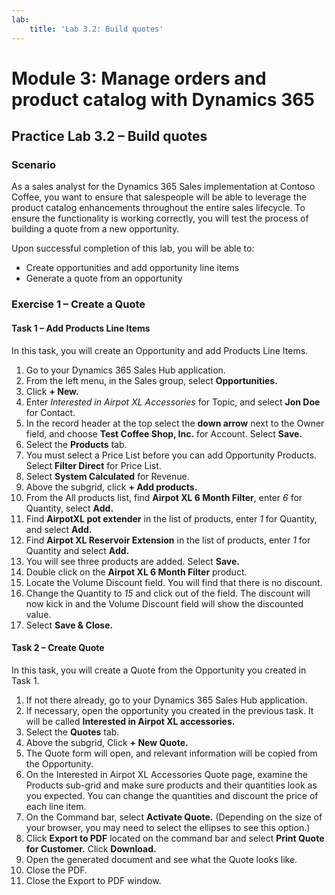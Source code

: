 ```yaml
---
lab:
    title: 'Lab 3.2: Build quotes'
---
```


# Module 3: Manage orders and product catalog with Dynamics 365

## Practice Lab 3.2 – Build quotes

### Scenario
As a sales analyst for the Dynamics 365 Sales implementation at Contoso Coffee, you want to ensure that salespeople will be able to leverage the product catalog enhancements throughout the entire sales lifecycle. To ensure the functionality is working correctly, you will test the process of building a quote from a new opportunity.

Upon successful completion of this lab, you will be able to:
- Create opportunities and add opportunity line items
- Generate a quote from an opportunity

### Exercise 1 – Create a Quote

#### Task 1 – Add Products Line Items
In this task, you will create an Opportunity and add Products Line Items.
1. Go to your Dynamics 365 Sales Hub application.
2. From the left menu, in the Sales group, select **Opportunities.**
3. Click **+ New.**
4. Enter *Interested in Airpot XL Accessories* for Topic, and select **Jon Doe** for Contact.
5. In the record header at the top select the **down arrow** next to the Owner field, and choose **Test Coffee Shop, Inc.** for Account. Select **Save.**
6. Select the **Products** tab.
7. You must select a Price List before you can add Opportunity Products. Select **Filter Direct** for Price List.
8. Select **System Calculated** for Revenue.
9. Above the subgrid, click **+ Add products.**
10. From the All products list, find **Airpot XL 6 Month Filter**, enter *6* for Quantity, select **Add.**
11. Find **AirpotXL pot extender** in the list of products, enter *1* for Quantity, and select **Add.**
12. Find **Airpot XL Reservoir Extension** in the list of products, enter *1* for Quantity and select **Add.**
13. You will see three products are added. Select **Save.**
14. Double click on the **Airpot XL 6 Month Filter** product.
15. Locate the Volume Discount field. You will find that there is no discount.
16. Change the Quantity to *15* and click out of the field. The discount will now kick in and the Volume Discount field will show the discounted value.
17. Select **Save & Close.**

#### Task 2 – Create Quote
In this task, you will create a Quote from the Opportunity you created in Task 1.
1. If not there already, go to your Dynamics 365 Sales Hub application.
2. If necessary, open the opportunity you created in the previous task. It will be called **Interested in Airpot XL accessories.**
3. Select the **Quotes** tab.
4. Above the subgrid, Click **+ New Quote.**
5. The Quote form will open, and relevant information will be copied from the Opportunity.
6. On the Interested in Airpot XL Accessories Quote page, examine the Products sub-grid and make sure products and their quantities look as you expected. You can change the quantities and discount the price of each line item.
7. On the Command bar, select **Activate Quote.** (Depending on the size of your browser, you may need to select the ellipses to see this option.)
8. Click **Export to PDF** located on the command bar and select **Print Quote for Customer.** Click **Download.**
9. Open the generated document and see what the Quote looks like.
10. Close the PDF.
11. Close the Export to PDF window.


